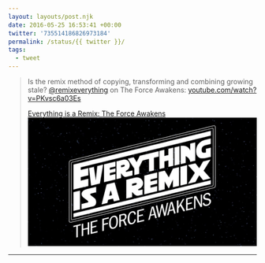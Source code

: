 ```yaml
---
layout: layouts/post.njk
date: 2016-05-25 16:53:41 +00:00
twitter: '735514186826973184'
permalink: /status/{{ twitter }}/
tags: 
  - tweet
---
```


> Is the remix method of copying, transforming and combining growing stale? [@remixeverything](https://twitter.com/remixeverything) on The Force Awakens: [youtube.com/watch?v=PKvsc6a03Es](https://www.youtube.com/watch?v=PKvsc6a03Es)
> 
> [<span>Everything is a Remix: The Force Awakens</span> ![](/img/_youtube/735514186826973184.jpg)](https://www.youtube.com/watch?v=PKvsc6a03Es)

---

